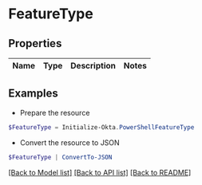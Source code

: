 # FeatureType
## Properties

Name | Type | Description | Notes
------------ | ------------- | ------------- | -------------

## Examples

- Prepare the resource
```powershell
$FeatureType = Initialize-Okta.PowerShellFeatureType 
```

- Convert the resource to JSON
```powershell
$FeatureType | ConvertTo-JSON
```

[[Back to Model list]](../README.md#documentation-for-models) [[Back to API list]](../README.md#documentation-for-api-endpoints) [[Back to README]](../README.md)

